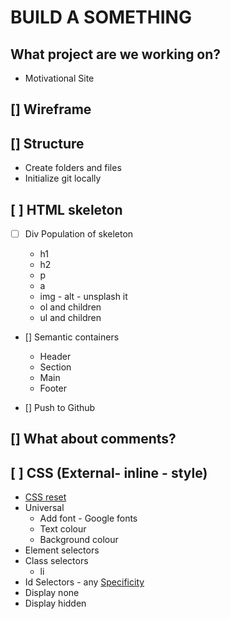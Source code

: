 # BUILD A SOMETHING

## What project are we working on?

- Motivational Site

## [] Wireframe

## [] Structure

- Create folders and files
- Initialize git locally

## [ ] HTML skeleton

- [ ] Div Population of skeleton

  - h1
  - h2
  - p
  - a
  - img - alt - unsplash it
  - ol and children
  - ul and children

- [] Semantic containers

  - Header
  - Section
  - Main
  - Footer

- [] Push to Github

## [] What about comments?

## [ ] CSS (External- inline - style)

- [CSS reset](https://www.joshwcomeau.com/css/custom-css-reset/)
- Universal
  - Add font - Google fonts
  - Text colour
  - Background colour
- Element selectors
- Class selectors
  - li
- Id Selectors - any
  [Specificity](https://web.dev/learn/css/specificity/)
- Display none
- Display hidden

